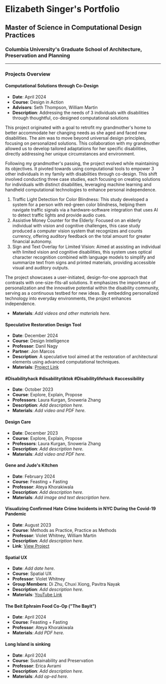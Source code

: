 # Elizabeth Singer's Portfolio
## Master of Science in Computational Design Practices
### Columbia University's Graduate School of Architecture, Preservation and Planning

---

### Projects Overview

#### Computational Solutions through Co-Design
- **Date**: April 2024
- **Course**: Design in Action
- **Advisors**: Seth Thompson, William Martin
- **Description**: Addressing the needs of 3 individuals with disabilities through thoughtful, co-designed computational solutions

This project originated with a goal to retrofit my grandmother's home to better accommodate her changing needs as she aged and faced new disabilities. The aim was to move beyond universal design principles, focusing on personalized solutions. This collaboration with my grandmother allowed us to develop tailored adaptations for her specific disabilities, directly addressing her unique circumstances and environment.

Following my grandmother's passing, the project evolved while maintaining its objectives. It pivoted towards using computational tools to empower 3 other individuals in my family with disabilities through co-design. This shift involved conducting three case studies, each focusing on creating solutions for individuals with distinct disabilities, leveraging machine learning and handheld computational technologies to enhance personal independence.

1. Traffic Light Detection for Color Blindness: This study developed a system for a person with red-green color blindness, helping them navigate traffic signals via a hardware-software integration that uses AI to detect traffic lights and provide audio cues.
2. Assistive Money Counter for the Elderly: Focused on an elderly individual with vision and cognitive challenges, this case study produced a computer vision system that recognizes and counts currency, offering auditory feedback on the total amount for greater financial autonomy.
3. Sign and Text Overlay for Limited Vision: Aimed at assisting an individual with limited vision and cognitive disabilities, this system uses optical character recognition combined with language models to simplify and summarize text from signs and printed materials, providing accessible visual and auditory outputs.

The project showcases a user-initiated, design-for-one approach that contrasts with one-size-fits-all solutions. It emphasizes the importance of personalization and the innovative potential within the disability community, serving as a continuous testbed for new ideas. By embedding personalized technology into everyday environments, the project enhances independence.

- **Materials**: *Add videos and other materials here.*

#### Speculative Restoration Design Tool
- **Date**: December 2024
- **Course**: Design Intelligence
- **Professor**: Danil Nagy
- **Partner**: Jon Marcos
- **Description**: A speculative tool aimed at the restoration of architectural elements using advanced computational techniques.
- **Materials**: [Project Link](https://medium.com/design-intelligence-course/speculative-restoration-design-tool-6b7e01fc3d2e)

#### #Disabilityhack #disabilitytiktok #Disabilitylifehack #accessibility
- **Date**: October 2023
- **Course**: Explore, Explain, Propose
- **Professors**: Laura Kurgan, Snoweria Zhang
- **Description**: *Add description here.*
- **Materials**: *Add video and PDF here.*

#### Design Care
- **Date**: December 2023
- **Course**: Explore, Explain, Propose
- **Professors**: Laura Kurgan, Snoweria Zhang
- **Description**: *Add description here.*
- **Materials**: *Add video and PDF here.*

#### Gene and Jude's Kitchen
- **Date**: February 2024
- **Course**: Feasting + Fasting
- **Professor**: Ateya Khorakiwala
- **Description**: *Add description here.*
- **Materials**: *Add image and text description here.*

#### Visualizing Confirmed Hate Crime Incidents in NYC During the Covid-19 Pandemic
- **Date**: August 2023
- **Course**: Methods as Practice, Practice as Methods
- **Professor**: Violet Whitney, William Martin
- **Description**: *Add description here.*
- **Link**: [View Project](https://gsapp-cdp.github.io/colloquium-1-2023/work/elizabeth-singer/my_maps.html)

#### Spatial UX
- **Date**: *Add date here.*
- **Course**: Spatial UX
- **Professor**: Violet Whitney
- **Group Members**: Di Zhu, Chuxi Xiong, Pavitra Nayak
- **Description**: *Add description here.*
- **Materials**: [YouTube Link](https://www.youtube.com/watch?v=P_qIeYkLioI&feature=youtu.be&themeRefresh=1)

#### The Beit Ephraim Food Co-Op ("The Bayit")
- **Date**: April 2024
- **Course**: Feasting + Fasting
- **Professor**: Ateya Khorakiwala
- **Materials**: *Add PDF here.*

#### Long Island is sinking
- **Date**: April 2024
- **Course**: Sustainability and Preservation
- **Professor**: Erica Avrami
- **Description**: *Add description here.*
- **Materials**: *Add op-ed here.*
